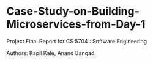 # Case-Study-on-Building-Microservices-from-Day-1

Project Final Report for CS 5704 : Software Engineering

Authors: Kapil Kale, Anand Bangad

